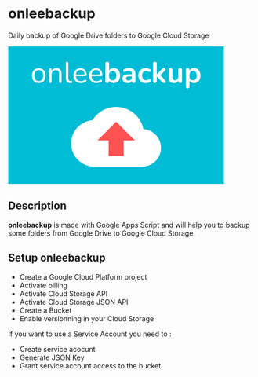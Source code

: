 # onleebackup
Daily backup of Google Drive folders to Google Cloud Storage

![onleebackup backup drive folder to cloud storage](https://raw.githubusercontent.com/St3ph-fr/onleebackup/main/img/440-onleebackup.png)

## Description

**onleebackup** is made with Google Apps Script and will help you to backup some folders from Google Drive to Google Cloud Storage.

## Setup onleebackup

- Create a Google Cloud Platform project
- Activate billing
- Activate Cloud Storage API
- Activate Cloud Storage JSON API
- Create a Bucket
- Enable versionning in your Cloud Storage

If you want to use a Service Account you need to :

- Create service acocunt
- Generate JSON Key
- Grant service account access to the bucket
